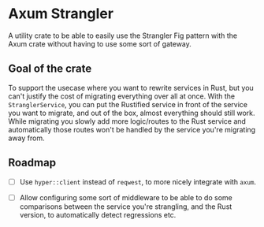 # Axum Strangler
A utility crate to be able to easily use the Strangler Fig pattern with the Axum crate without having to use some sort of gateway.

## Goal of the crate
To support the usecase where you want to rewrite services in Rust, but you can't justify the
cost of migrating everything over all at once.
With the `StranglerService`, you can put the Rustified service in front of the service you want
to migrate, and out of the box, almost everything should still work. 
While migrating you slowly add more logic/routes to the Rust service and automatically those routes 
won't be handled by the service you're migrating away from.

## Roadmap
- [ ] Use `hyper::client` instead of `reqwest`, to more nicely integrate with `axum`.
- [ ] Allow configuring some sort of middleware to be able to do some comparisons between the service you're strangling, and the Rust version, to automatically detect regressions etc.


